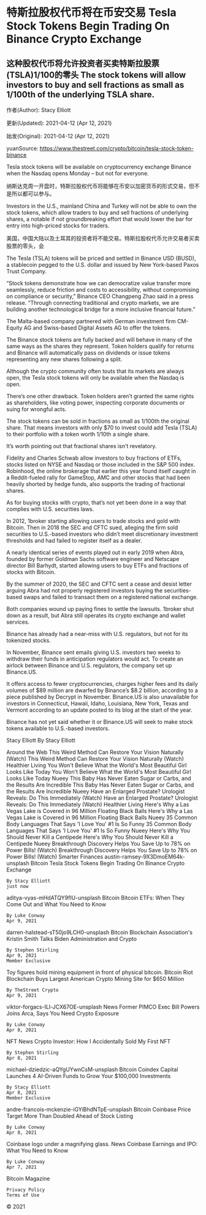 # 特斯拉股权代币将在币安交易 Tesla Stock Tokens Begin Trading On Binance Crypto Exchange

## 这种股权代币将允许投资者买卖特斯拉股票(TSLA)1/100的零头 The stock tokens will allow investors to buy and sell fractions as small as 1/100th of the underlying TSLA share.

作者(Author): Stacy Elliott

更新(Updated): 2021-04-12 (Apr 12, 2021)

始发(Original): 2021-04-12 (Apr 12, 2021)

yuanSource: <https://www.thestreet.com/crypto/bitcoin/tesla-stock-token-binance>

Tesla stock tokens will be available on cryptocurrency exchange Binance when the Nasdaq opens Monday – but not for everyone.

纳斯达克周一开盘时，特斯拉股权代币将能够在币安以加密货币的形式交易，但不是所以都可以参与。

Investors in the U.S., mainland China and Turkey will not be able to own the stock tokens, which allow traders to buy and sell fractions of underlying shares, a notable if not groundbreaking effort that would lower the bar for entry into high-priced stocks for traders. 

美国，中国大陆以及土耳其的投资者将不能交易。特斯拉股权代币允许交易者买卖股票的零头，会

The Tesla (TSLA) tokens will be priced and settled in Binance USD (BUSD), a stablecoin pegged to the U.S. dollar and issued by New York-based Paxos Trust Company.

“Stock tokens demonstrate how we can democratize value transfer more seamlessly, reduce friction and costs to accessibility, without compromising on compliance or security,” Binance CEO Changpeng Zhao said in a press release. “Through connecting traditional and crypto markets, we are building another technological bridge for a more inclusive financial future.”

The Malta-based company partnered with German investment firm CM-Equity AG and Swiss-based Digital Assets AG to offer the tokens.

The Binance stock tokens are fully backed and will behave in many of the same ways as the shares they represent. Token holders qualify for returns and Binance will automatically pass on dividends or issue tokens representing any new shares following a split.

Although the crypto community often touts that its markets are always open, the Tesla stock tokens will only be available when the Nasdaq is open.

There’s one other drawback. Token holders aren’t granted the same rights as shareholders, like voting power, inspecting corporate documents or suing for wrongful acts.

The stock tokens can be sold in fractions as small as 1/100th the original share. That means investors with only $70 to invest could add Tesla (TSLA) to their portfolio with a token worth 1/10th a single share.

It’s worth pointing out that fractional shares isn't revelatory.

Fidelity and Charles Schwab allow investors to buy fractions of ETFs, stocks listed on NYSE and Nasdaq or those included in the S&P 500 index. Robinhood, the online brokerage that earlier this year found itself caught in a Reddit-fueled rally for GameStop, AMC and other stocks that had been heavily shorted by hedge funds, also supports the trading of fractional shares.

As for buying stocks with crypto, that’s not yet been done in a way that complies with U.S. securities laws.

In 2012, 1broker starting allowing users to trade stocks and gold with Bitcoin. Then in 2018 the SEC and CFTC sued, alleging the firm sold securities to U.S.-based investors who didn’t meet discretionary investment thresholds and had failed to register itself as a dealer.

A nearly identical series of events played out in early 2019 when Abra, founded by former Goldman Sachs software engineer and Netscape director Bill Barhydt, started allowing users to buy ETFs and fractions of stocks with Bitcoin. 

By the summer of 2020, the SEC and CFTC sent a cease and desist letter arguing Abra had not properly registered investors buying the securities-based swaps and failed to transact them on a registered national exchange.

Both companies wound up paying fines to settle the lawsuits. 1broker shut down as a result, but Abra still operates its crypto exchange and wallet services.

Binance has already had a near-miss with U.S. regulators, but not for its tokenized stocks. 

In November, Binance sent emails giving U.S. investors two weeks to withdraw their funds in anticipation regulators would act. To create an airlock between Binance and U.S. regulators, the company set up Binance.US.

It offers access to fewer cryptocurrencies, charges higher fees and its daily volumes of $89 million are dwarfed by Binance’s $8.2 billion, according to a piece published by Decrypt in November. Binance.US is also unavailable for investors in Connecticut, Hawaii, Idaho, Louisiana, New York, Texas and Vermont according to an update posted to its blog at the start of the year.

Binance has not yet said whether it or Binance.US will seek to make stock tokens available to U.S.-based investors.

Stacy Elliott
By
Stacy Elliott

Around the Web
This Weird Method Can Restore Your Vision Naturally (Watch)
This Weird Method Can Restore Your Vision Naturally (Watch)
Healthier Living
You Won't Believe What the World's Most Beautiful Girl Looks Like Today
You Won't Believe What the World's Most Beautiful Girl Looks Like Today
Nueey
This Baby Has Never Eaten Sugar or Carbs, and the Results Are Incredible
This Baby Has Never Eaten Sugar or Carbs, and the Results Are Incredible
Nueey
Have an Enlarged Prostate? Urologist Reveals: Do This Immediately (Watch)
Have an Enlarged Prostate? Urologist Reveals: Do This Immediately (Watch)
Healthier Living
Here's Why a Las Vegas Lake is Covered in 96 Million Floating Black Balls
Here's Why a Las Vegas Lake is Covered in 96 Million Floating Black Balls
Nueey
35 Common Body Languages That Says 'I Love You' #1 Is So Funny
35 Common Body Languages That Says 'I Love You' #1 Is So Funny
Nueey
Here's Why You Should Never Kill a Centipede
Here's Why You Should Never Kill a Centipede
Nueey
Breakthrough Discovery Helps You Save Up to 78% on Power Bills! (Watch)
Breakthrough Discovery Helps You Save Up to 78% on Power Bills! (Watch)
Smarter Finances
austin-ramsey-9X3DmoEM64k-unsplash
Bitcoin
Tesla Stock Tokens Begin Trading On Binance Crypto Exchange

    By Stacy Elliott
    just now

aditya-vyas-mHdATQY9fIU-unsplash
Bitcoin
Bitcoin ETFs: When They Come Out and What You Need to Know

    By Luke Conway
    Apr 9, 2021

darren-halstead-sT50jo9LCH0-unsplash
Bitcoin
Blockchain Association's Kristin Smith Talks Biden Administration and Crypto

    By Stephen Stirling
    Apr 9, 2021
    Member Exclusive

Toy figures hold mining equipment in front of physical bitcoin.
Bitcoin
Riot Blockchain Buys Largest American Crypto Mining Site for $650 Million

    By TheStreet Crypto
    Apr 9, 2021

viktor-forgacs-ILl-JCX67OE-unsplash
News
Former PIMCO Exec Bill Powers Joins Arca, Says You Need Crypto Exposure

    By Luke Conway
    Apr 8, 2021

NFT
News
Crypto Investor: How I Accidentally Sold My First NFT

    By Stephen Stirling
    Apr 8, 2021

michael-dziedzic-aQYgUYwnCsM-unsplash
Bitcoin
Coindex Capital Launches 4 AI-Driven Funds to Grow Your $100,000 Investments

    By Stacy Elliott
    Apr 8, 2021
    Member Exclusive

andre-francois-mckenzie-iGYiBhdNTpE-unsplash
Bitcoin
Coinbase Price Target More Than Doubled Ahead of Stock Listing

    By Luke Conway
    Apr 8, 2021

Coinbase logo under a magnifying glass.
News
Coinbase Earnings and IPO: What You Need to Know

    By Luke Conway
    Apr 7, 2021

Bitcoin Magazine

    Privacy Policy
    Terms of Use

© 2021

